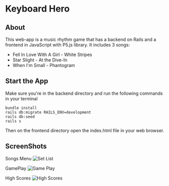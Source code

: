 # Keyboard Hero

## About 
This web-app is a music rhythm game that has a backend on Rails and a frontend in JavaScript with P5.js library. It includes 3 songs: 
* Fell In Love With A Girl - White Stripes 
* Star Slight - At the Dive-In
* When I'm Small - Phantogram

## Start the App 
Make sure you're in the backend directory and run the following commands in your terminal 
```
bundle install 
rails db:migrate RAILS_ENV=development
rails db:seed 
rails s
```
Then on the frontend directory open the index.html file in your web browser. 

## ScreenShots 
Songs Menu
![Set List](https://i.imgur.com/2BPVOla.png)

GamePlay
![Game Play](https://i.imgur.com/N5ctoWp.png)

High Scores 
![High Scores](https://i.imgur.com/QWdEvS6.png)